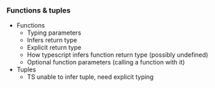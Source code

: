 ### Functions & tuples

- Functions
	- Typing parameters
	- Infers return type
	- Explicit return type
	- How typescript infers function return type (possibly undefined)
	- Optional function parameters (calling a function with it)
- Tuples
	- TS unable to infer tuple, need explicit typing